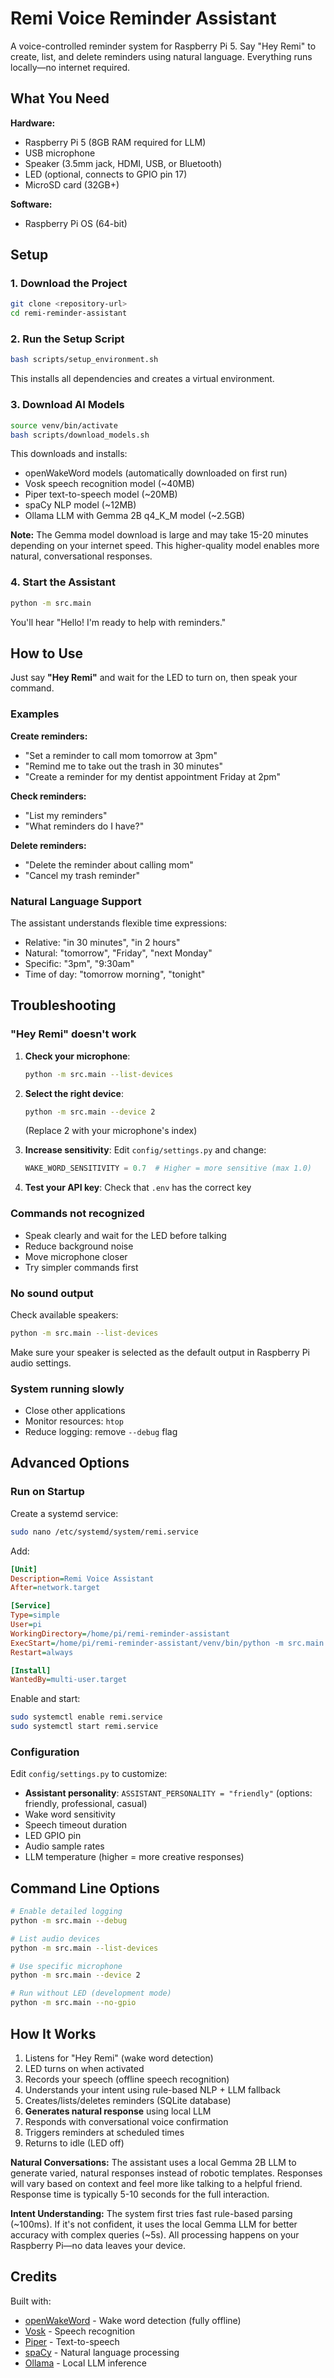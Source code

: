 # Remi Voice Reminder Assistant

A voice-controlled reminder system for Raspberry Pi 5. Say "Hey Remi" to create, list, and delete reminders using natural language. Everything runs locally—no internet required.

## What You Need

**Hardware:**
- Raspberry Pi 5 (8GB RAM required for LLM)
- USB microphone
- Speaker (3.5mm jack, HDMI, USB, or Bluetooth)
- LED (optional, connects to GPIO pin 17)
- MicroSD card (32GB+)

**Software:**
- Raspberry Pi OS (64-bit)

## Setup

### 1. Download the Project

```bash
git clone <repository-url>
cd remi-reminder-assistant
```

### 2. Run the Setup Script

```bash
bash scripts/setup_environment.sh
```

This installs all dependencies and creates a virtual environment.

### 3. Download AI Models

```bash
source venv/bin/activate
bash scripts/download_models.sh
```

This downloads and installs:
- openWakeWord models (automatically downloaded on first run)
- Vosk speech recognition model (~40MB)
- Piper text-to-speech model (~20MB)
- spaCy NLP model (~12MB)
- Ollama LLM with Gemma 2B q4_K_M model (~2.5GB)

**Note:** The Gemma model download is large and may take 15-20 minutes depending on your internet speed. This higher-quality model enables more natural, conversational responses.

### 4. Start the Assistant

```bash
python -m src.main
```

You'll hear "Hello! I'm ready to help with reminders."

## How to Use

Just say **"Hey Remi"** and wait for the LED to turn on, then speak your command.

### Examples

**Create reminders:**
- "Set a reminder to call mom tomorrow at 3pm"
- "Remind me to take out the trash in 30 minutes"
- "Create a reminder for my dentist appointment Friday at 2pm"

**Check reminders:**
- "List my reminders"
- "What reminders do I have?"

**Delete reminders:**
- "Delete the reminder about calling mom"
- "Cancel my trash reminder"

### Natural Language Support

The assistant understands flexible time expressions:
- Relative: "in 30 minutes", "in 2 hours"
- Natural: "tomorrow", "Friday", "next Monday"
- Specific: "3pm", "9:30am"
- Time of day: "tomorrow morning", "tonight"

## Troubleshooting

### "Hey Remi" doesn't work

1. **Check your microphone**:
   ```bash
   python -m src.main --list-devices
   ```

2. **Select the right device**:
   ```bash
   python -m src.main --device 2
   ```
   (Replace 2 with your microphone's index)

3. **Increase sensitivity**: Edit `config/settings.py` and change:
   ```python
   WAKE_WORD_SENSITIVITY = 0.7  # Higher = more sensitive (max 1.0)
   ```

4. **Test your API key**: Check that `.env` has the correct key

### Commands not recognized

- Speak clearly and wait for the LED before talking
- Reduce background noise
- Move microphone closer
- Try simpler commands first

### No sound output

Check available speakers:
```bash
python -m src.main --list-devices
```

Make sure your speaker is selected as the default output in Raspberry Pi audio settings.

### System running slowly

- Close other applications
- Monitor resources: `htop`
- Reduce logging: remove `--debug` flag

## Advanced Options

### Run on Startup

Create a systemd service:
```bash
sudo nano /etc/systemd/system/remi.service
```

Add:
```ini
[Unit]
Description=Remi Voice Assistant
After=network.target

[Service]
Type=simple
User=pi
WorkingDirectory=/home/pi/remi-reminder-assistant
ExecStart=/home/pi/remi-reminder-assistant/venv/bin/python -m src.main
Restart=always

[Install]
WantedBy=multi-user.target
```

Enable and start:
```bash
sudo systemctl enable remi.service
sudo systemctl start remi.service
```

### Configuration

Edit `config/settings.py` to customize:
- **Assistant personality**: `ASSISTANT_PERSONALITY = "friendly"` (options: friendly, professional, casual)
- Wake word sensitivity
- Speech timeout duration
- LED GPIO pin
- Audio sample rates
- LLM temperature (higher = more creative responses)

## Command Line Options

```bash
# Enable detailed logging
python -m src.main --debug

# List audio devices
python -m src.main --list-devices

# Use specific microphone
python -m src.main --device 2

# Run without LED (development mode)
python -m src.main --no-gpio
```

## How It Works

1. Listens for "Hey Remi" (wake word detection)
2. LED turns on when activated
3. Records your speech (offline speech recognition)
4. Understands your intent using rule-based NLP + LLM fallback
5. Creates/lists/deletes reminders (SQLite database)
6. **Generates natural response** using local LLM
7. Responds with conversational voice confirmation
8. Triggers reminders at scheduled times
9. Returns to idle (LED off)

**Natural Conversations:** The assistant uses a local Gemma 2B LLM to generate varied, natural responses instead of robotic templates. Responses will vary based on context and feel more like talking to a helpful friend. Response time is typically 5-10 seconds for the full interaction.

**Intent Understanding:** The system first tries fast rule-based parsing (~100ms). If it's not confident, it uses the local Gemma LLM for better accuracy with complex queries (~5s). All processing happens on your Raspberry Pi—no data leaves your device.

## Credits

Built with:
- [openWakeWord](https://github.com/dscripka/openWakeWord) - Wake word detection (fully offline)
- [Vosk](https://alphacephei.com/vosk/) - Speech recognition
- [Piper](https://github.com/rhasspy/piper) - Text-to-speech
- [spaCy](https://spacy.io/) - Natural language processing
- [Ollama](https://ollama.ai/) - Local LLM inference
